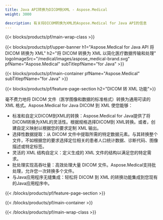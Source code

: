 ```yaml
---
title: Java API转换为DICOM到XML - Aspose.Medical
weight: 3000

description: 有关将DICOM转换为XML的Aspose.Medical for Java API的信息
---
```


{{< blocks/products/pf/main-wrap-class >}}

{{< blocks/products/pf/upper-banner h1="Aspose.Medical for Java API 将 DICOM 转换为 XML" h2="将 DICOM 转换为 XML 以简化医疗数据传输和处理" logoImageSrc="/medical/images/aspose_medical-brand.svg" pfName="Aspose.Medical" subTitlepfName="for Java" >}}

{{< blocks/products/pf/main-container pfName="Aspose.Medical" subTitlepfName="for Java" >}}

{{< blocks/products/pf/feature-page-section h2="DICOM 转 XML 功能">}}

<p>毫不费力地将 DICOM 文件（医学图像和数据的标准格式）转换为通用可读的 XML 格式。Aspose.Medical for Java DICOM 到 XML 使您能够：</p>

<ul>
<li>标准和自定义DICOM到XML的转换：Aspose.Medical for Java提供了将DICOM转换为XML的灵活性。根据规格选择DICOM到 XML转换。或者，创建自定义映射以根据您的要求定制 XML 输出。</li>
<li>选择性数据提取：从 DICOM 文件中提取所需的特定数据元素。与其转换整个文件，不如根据您的要求选择定位相关的患者人口统计数据、诊断代码、图像描述或特定标签。</li>
<li>灵活的 XML 结构自定义：定义生成的 XML 文件的结构以满足您的特定需求。</li>
<li>批处理实现高吞吐量：高效处理大量 DICOM 文件。Aspose.Medical支持批处理，允许您一次转换多个文件。</li>
<li>与Java应用程序无缝集成：轻松将 DICOM 到 XML 的转换功能集成到您现有的Java应用程序中。</li>
</ul>

{{< /blocks/products/pf/feature-page-section >}}

{{< /blocks/products/pf/main-container >}}

{{< /blocks/products/pf/main-wrap-class >}}